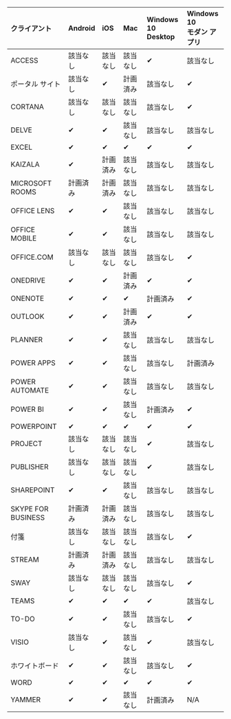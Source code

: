 <!-- This file is generated automatically. Changes made to this file will be overwritten.-->
|クライアント|Android|iOS|Mac|Windows 10<br>Desktop|Windows 10<br>モダン アプリ|
|:-|:-|:-|:-|:-|:-|
|ACCESS|該当なし|該当なし|該当なし|✔|該当なし|
|ポータル サイト|該当なし|✔|計画済み|該当なし|✔|
|CORTANA|該当なし|該当なし|該当なし|該当なし|✔|
|DELVE|✔|✔|該当なし|該当なし|該当なし|
|EXCEL|✔|✔|✔|✔|✔|
|KAIZALA|✔|計画済み|該当なし|該当なし|該当なし|
|MICROSOFT ROOMS|計画済み|計画済み|該当なし|該当なし|該当なし|
|OFFICE LENS|✔|✔|該当なし|該当なし|該当なし|
|OFFICE MOBILE|✔|✔|該当なし|該当なし|該当なし|
|OFFICE.COM|該当なし|該当なし|該当なし|該当なし|✔|
|ONEDRIVE|✔|✔|計画済み|✔|✔|
|ONENOTE|✔|✔|✔|計画済み|✔|
|OUTLOOK|✔|✔|計画済み|✔|✔|
|PLANNER|✔|✔|該当なし|該当なし|該当なし|
|POWER APPS|✔|✔|該当なし|該当なし|計画済み|
|POWER AUTOMATE|✔|✔|該当なし|該当なし|該当なし|
|POWER BI|✔|✔|該当なし|計画済み|✔|
|POWERPOINT|✔|✔|✔|✔|✔|
|PROJECT|該当なし|該当なし|該当なし|✔|該当なし|
|PUBLISHER|該当なし|該当なし|該当なし|✔|該当なし|
|SHAREPOINT|✔|✔|該当なし|該当なし|該当なし|
|SKYPE FOR BUSINESS|計画済み|計画済み|該当なし|該当なし|該当なし|
|付箋|該当なし|該当なし|該当なし|該当なし|✔|
|STREAM|計画済み|計画済み|該当なし|該当なし|該当なし|
|SWAY|該当なし|該当なし|該当なし|該当なし|✔|
|TEAMS|✔|✔|✔|✔|該当なし|
|TO-DO|✔|✔|該当なし|該当なし|✔|
|VISIO|該当なし|✔|該当なし|✔|該当なし|
|ホワイトボード|✔|✔|該当なし|該当なし|✔|
|WORD|✔|✔|✔|✔|✔|
|YAMMER|✔|✔|該当なし|計画済み|N/A|
